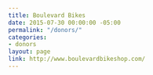 ```yaml
---
title: Boulevard Bikes
date: 2015-07-30 00:00:00 -05:00
permalink: "/donors/"
categories:
- donors
layout: page
link: http://www.boulevardbikeshop.com/
---
```


